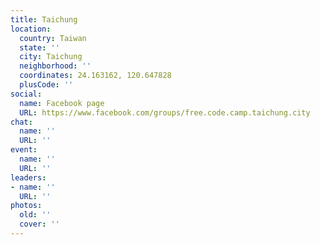 ```yaml
---
title: Taichung
location:
  country: Taiwan
  state: ''
  city: Taichung
  neighborhood: ''
  coordinates: 24.163162, 120.647828
  plusCode: ''
social:
  name: Facebook page
  URL: https://www.facebook.com/groups/free.code.camp.taichung.city
chat:
  name: ''
  URL: ''
event:
  name: ''
  URL: ''
leaders:
- name: ''
  URL: ''
photos:
  old: ''
  cover: ''
---
```

